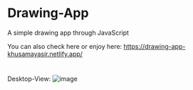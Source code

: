 # Drawing-App
A simple drawing app through JavaScript

You can also check here or enjoy here: https://drawing-app-khusamayasir.netlify.app/

#
Desktop-View:
![image](https://user-images.githubusercontent.com/66178232/159382543-9142cc1d-6eba-46a7-96a6-16cdc1fe573a.png)
